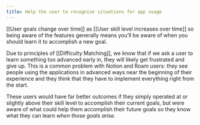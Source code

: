 ```yaml
---
title: Help the user to recognize situations for app usage
---
```

[[User goals change over time]] as [[User skill level increases over time]] so being aware of the features generally means you’ll be aware of when you should learn it to accomplish a new goal.

Due to principles of [[Difficulty Matching]], we know that if we ask a user to learn something too advanced early in, they will likely get frustrated and give up. This is a common problem with Notion and Roam users: they see people using the applications in advanced ways near the beginning of their experience and they think that they have to implement everything right from the start.

These users would have far better outcomes if they simply operated at or slightly above their skill level to accomplish their current goals, but were aware of what could help them accomplish their future goals so they know what they can learn *when those goals arise.*